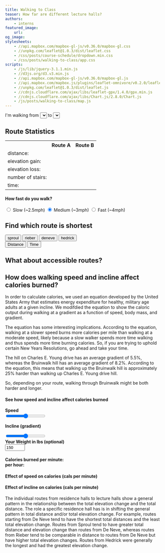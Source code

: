 ```yaml
---
title: Walking to Class
teaser: How far are different lecture halls?
authors:
    - interns
featured_image:
    url:
og_image:
stylesheets:
    - //api.mapbox.com/mapbox-gl-js/v0.36.0/mapbox-gl.css
    - //unpkg.com/leaflet@1.0.3/dist/leaflet.css
    - /css/posts/course-schedule/dropdown.min.css
    - /css/posts/walking-to-class/app.css
scripts:
    - /js/lib/jquery-3.1.1.min.js
    - //d3js.org/d3.v3.min.js
    - //api.mapbox.com/mapbox-gl-js/v0.36.0/mapbox-gl.js
    - //api.mapbox.com/mapbox.js/plugins/leaflet-omnivore/v0.2.0/leaflet-omnivore.min.js
    - //unpkg.com/leaflet@1.0.3/dist/leaflet.js
    - //cdnjs.cloudflare.com/ajax/libs/leaflet-gpx/1.4.0/gpx.min.js
    - //cdnjs.cloudflare.com/ajax/libs/Chart.js/2.8.0/Chart.js
    - /js/posts/walking-to-class/map.js
---
```



<div id="dropdowns">
        <span>I'm walking from </span>
        <select class="ui search selection dropdown" id="start_location"></select>
        <span> to </span>
        <select class="ui search selection dropdown" id="end_location"></select>
</div>
<div id="vis">
    <div id="mapid"></div>
    <div id="stats">
        <h2>Route Statistics</h2>
        <table id="stats_table">
            <tr>
                <th></th>
                <th id="route_A">Route A</th>
                <th id="route_B">Route B</th>
            </tr>
            <tr>
                <td class="header_cell">distance:</td>
                <td id="dist_A"></td>
                <td id="dist_B"></td>
            </tr>
            <tr>
                <td class="header_cell">elevation gain:</td>
                <td id="gain_A"></td>
                <td id="gain_B"></td>
            </tr>
            <tr>
                <td class="header_cell">elevation loss:</td>
                <td id="loss_A"></td>
                <td id="loss_B"></td>
            </tr>
            <tr>
                <td class="header_cell">number of stairs:</td>
                <td id="stairs_A"></td>
                <td id="stairs_B"></td>
            </tr>
            <tr>
                <td class="header_cell">time:</td>
                <td id="time_A"></td>
                <td id="time_B"></td>
            </tr>
        </table>
        <h4>How fast do you walk?</h4>
        <div class="btn-group" data-toggle="buttons">
            <input type="radio" id="slow" name="speed" value="24">
            <label class="btn" for="slow">Slow (~2.5mph)</label>
            <input type="radio" id="medium" name="speed" value="20" checked>
            <label class="btn" for="medium">Medium (~3mph)</label>
            <input type="radio" id="fast" name="speed" value="15">
            <label class="btn" for="fast">Fast (~4mph)</label>
        </div>
    </div>
</div>


<h2>Find which route is shortest</h2>
<div class='chartcont'>
<div id='start'>
<button value='0' class='selected'>sproul</button>
<button value='10'>rieber</button>
<button value='20'>deneve</button>
<button value='30'>hedrick</button>
</div>
<div id='compare'>
<button value='10' class='selected'>Distance</button>
<button value='20'>Time</button>
</div>
<div id='chart0'>
<canvas id="chart" style='height: 80vh;'></canvas>
</div>
</div>


<h2>What about accessible routes?</h2>

<p>

</p>


<h2>How does walking speed and incline affect calories burned?</h2>

<div id='whole'>

<div id='description'>
<p>In order to calculate calories, we used an equation developed by the United States Army that estimates energy expenditure for healthy, military age adults at a given incline. We modifdied the equation to show the caloric output during walking at a gradient as a function of speed, body mass, and gradient. </p>

<p>The equation has some interesting implications. According to the equation, walking at a slower speed burns more calories per mile than walking at a moderate speed, likely because a slow walker spends more time walking and thus spends more time burning calories. So, if you are trying to uphold certain New Years Resolutions, go ahead and take your time. </p>

<p>The hill on Charles E. Young drive has an average gradient of 5.5%, whereas the Bruinwalk hill has an average gradient of 8.2%. According to the equation, this means that walking up the Bruinwalk hill is approximately 25% harder than walking up Charles E. Young drive hill. </p>

<p>So, depending on your route, walking through Bruinwalk might be both harder and longer.</p>

</div>

<div id='sliderholder'>

<h4>See how speed and incline affect calories burned</h4>

<div id='top'>
<div id='sliders'>
<b>Speed</b>
<div id='speedvalue'></div>
<input class='slider' id='speedslider' type="range" min=".90" max="1.80" value="1.35" step='0.05'>

<b>Incline (gradient)</b>
<div id='inclinevalue'></div>
<input class='slider' id='inclineslider' type="range" min="-10" max="10" value="0" step='.5'>
</div>

<div id='wait'>
<div><b>Your Weight in lbs (optional)</b></div>
<input id='weight' type='number' min='0' max='500' value='150'>
</div>


</div>

<div id='cals'>
<h4>Calories burned per minute:&nbsp;&nbsp;&nbsp;&nbsp;&nbsp;<span id='calories'></span><br>per hour: <span id='calories2'></span></h4>
</div>

</div>

</div>

<div id='interactive'>



<div class='chartholder'>
<h4>Effect of speed on calories (cals per minute)</h4>
<div class='chartcont0'>
<canvas id='speedchart'></canvas>
</div>
</div>

<div class='chartholder'>
<h4>Effect of incline on calories (cals per minute)</h4>
<div class='chartcont0'>
<canvas id='inclinechart'></canvas>
</div>
</div>

</div>





<canvas id="bubble-chart" width="800" height="800"></canvas>

<p>The individual routes from residence halls to lecture halls show a general pattern in the relationship between the total elevation change and the total distance. The role a specific residence hall has is in shifting the general pattern in total distance and/or total elevation change. For example, routes starting from De Neve tend to have the shortest total distances and the least total elevation change. Routes from Sproul tend to have greater total distance and elevation change than routes from De Neve, whereas routes from Rieber tend to be comparable in distance to routes from De Neve but have higher total elevation changes. Routes from Hedrick were generally the longest and had the greatest elevation change.</p>
